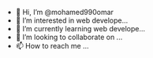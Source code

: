 - 👋 Hi, I’m @mohamed990omar
- 👀 I’m interested in web develope...
- 🌱 I’m currently learning web develope...
- 💞️ I’m looking to collaborate on ...
- 📫 How to reach me ...

<!---
mohamed990omar/mohamed990omar is a ✨ special ✨ repository because its `README.md` (this file) appears on your GitHub profile.
You can click the Preview link to take a look at your changes.
--->
